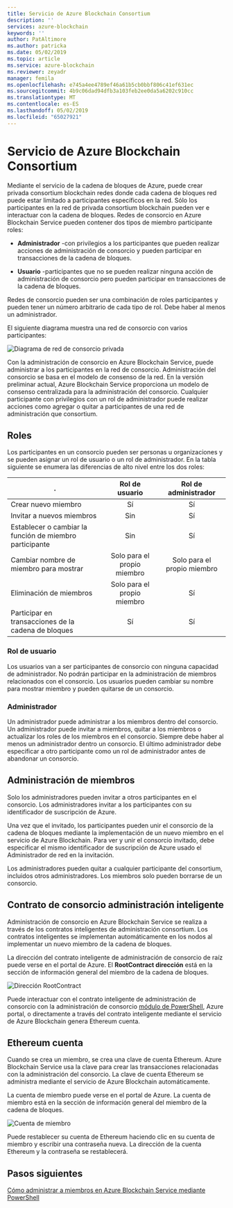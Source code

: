 ```yaml
---
title: Servicio de Azure Blockchain Consortium
description: ''
services: azure-blockchain
keywords: ''
author: PatAltimore
ms.author: patricka
ms.date: 05/02/2019
ms.topic: article
ms.service: azure-blockchain
ms.reviewer: zeyadr
manager: femila
ms.openlocfilehash: e745a4ee4789ef46a61b5cb0bbf806c41ef631ec
ms.sourcegitcommit: 4b9c06dad94dfb3a103feb2ee0da5a6202c910cc
ms.translationtype: MT
ms.contentlocale: es-ES
ms.lasthandoff: 05/02/2019
ms.locfileid: "65027921"
---
```

# <a name="azure-blockchain-service-consortium"></a>Servicio de Azure Blockchain Consortium

Mediante el servicio de la cadena de bloques de Azure, puede crear privada consortium blockchain redes donde cada cadena de bloques red puede estar limitado a participantes específicos en la red. Sólo los participantes en la red de privada consortium blockchain pueden ver e interactuar con la cadena de bloques. Redes de consorcio en Azure Blockchain Service pueden contener dos tipos de miembro participante roles:

* **Administrador** -con privilegios a los participantes que pueden realizar acciones de administración de consorcio y pueden participar en transacciones de la cadena de bloques.

* **Usuario** -participantes que no se pueden realizar ninguna acción de administración de consorcio pero pueden participar en transacciones de la cadena de bloques.

Redes de consorcio pueden ser una combinación de roles participantes y pueden tener un número arbitrario de cada tipo de rol. Debe haber al menos un administrador.

El siguiente diagrama muestra una red de consorcio con varios participantes:

![Diagrama de red de consorcio privada](./media/consortium/network-diagram.png)

Con la administración de consorcio en Azure Blockchain Service, puede administrar a los participantes en la red de consorcio. Administración del consorcio se basa en el modelo de consenso de la red. En la versión preliminar actual, Azure Blockchain Service proporciona un modelo de consenso centralizada para la administración del consorcio. Cualquier participante con privilegios con un rol de administrador puede realizar acciones como agregar o quitar a participantes de una red de administración que consortium.

## <a name="roles"></a>Roles

Los participantes en un consorcio pueden ser personas u organizaciones y se pueden asignar un rol de usuario o un rol de administrador. En la tabla siguiente se enumera las diferencias de alto nivel entre los dos roles:

| . | Rol de usuario | Rol de administrador
|--------|:----:|:------------:|
| Crear nuevo miembro | Sí | Sí |
| Invitar a nuevos miembros | Sin  | Sí |
| Establecer o cambiar la función de miembro participante | Sin  | Sí |
| Cambiar nombre de miembro para mostrar | Solo para el propio miembro | Solo para el propio miembro |
| Eliminación de miembros | Solo para el propio miembro | Sí |
| Participar en transacciones de la cadena de bloques | Sí | Sí |

### <a name="user-role"></a>Rol de usuario

Los usuarios van a ser participantes de consorcio con ninguna capacidad de administrador. No podrán participar en la administración de miembros relacionados con el consorcio. Los usuarios pueden cambiar su nombre para mostrar miembro y pueden quitarse de un consorcio.

### <a name="administrator"></a>Administrador

Un administrador puede administrar a los miembros dentro del consorcio. Un administrador puede invitar a miembros, quitar a los miembros o actualizar los roles de los miembros en el consorcio.
Siempre debe haber al menos un administrador dentro un consorcio. El último administrador debe especificar a otro participante como un rol de administrador antes de abandonar un consorcio.

## <a name="managing-members"></a>Administración de miembros

Solo los administradores pueden invitar a otros participantes en el consorcio. Los administradores invitar a los participantes con su identificador de suscripción de Azure.

Una vez que el invitado, los participantes pueden unir el consorcio de la cadena de bloques mediante la implementación de un nuevo miembro en el servicio de Azure Blockchain. Para ver y unir el consorcio invitado, debe especificar el mismo identificador de suscripción de Azure usado el Administrador de red en la invitación.

Los administradores pueden quitar a cualquier participante del consortium, incluidos otros administradores. Los miembros solo pueden borrarse de un consorcio.

## <a name="consortium-management-smart-contract"></a>Contrato de consorcio administración inteligente

Administración de consorcio en Azure Blockchain Service se realiza a través de los contratos inteligentes de administración consortium. Los contratos inteligentes se implementan automáticamente en los nodos al implementar un nuevo miembro de la cadena de bloques.

La dirección del contrato inteligente de administración de consorcio de raíz puede verse en el portal de Azure. El **RootContract dirección** está en la sección de información general del miembro de la cadena de bloques.

![Dirección RootContract](./media/consortium/rootcontract-address.png)

Puede interactuar con el contrato inteligente de administración de consorcio con la administración de consorcio [módulo de PowerShell](manage-consortium-powershell.md), Azure portal, o directamente a través del contrato inteligente mediante el servicio de Azure Blockchain genera Ethereum cuenta.

## <a name="ethereum-account"></a>Ethereum cuenta

Cuando se crea un miembro, se crea una clave de cuenta Ethereum. Azure Blockchain Service usa la clave para crear las transacciones relacionadas con la administración del consorcio. La clave de cuenta Ethereum se administra mediante el servicio de Azure Blockchain automáticamente.

La cuenta de miembro puede verse en el portal de Azure. La cuenta de miembro está en la sección de información general del miembro de la cadena de bloques.

![Cuenta de miembro](./media/consortium/member-account.png)

Puede restablecer su cuenta de Ethereum haciendo clic en su cuenta de miembro y escribir una contraseña nueva. La dirección de la cuenta Ethereum y la contraseña se restablecerá.  

## <a name="next-steps"></a>Pasos siguientes

[Cómo administrar a miembros en Azure Blockchain Service mediante PowerShell](manage-consortium-powershell.md)
